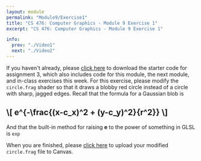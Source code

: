```yaml
---
layout: module
permalink: "Module9/Exercise1"
title: "CS 476: Computer Graphics - Module 9 Exercise 1"
excerpt: "CS 476: Computer Graphics - Module 9 Exercise 1"

info:
  prev: "./Video1"
  next: "./Video2"
---
```


<p>
If you haven't already, please <a href = "https://github.com/Ursinus-CS476-F2020/Assignment3_Shaders/archive/master.zip">click here</a> to download the starter code for assignment 3, which also includes code for this module, the next module, and in-class exercises this week.  For this exercise, please modify the <code>circle.frag</code> shader so that it draws a blobby red circle instead of a circle with sharp, jagged edges.  Recall that the formula for a Gaussian blob is 
</p>

<h2>
\[ e^{-\frac{(x-c_x)^2 + (y-c_y)^2}{r^2}} \]
</h2>

<p>
And that the built-in method for raising <b>e</b> to the power of something in GLSL is <code>exp</code>
</p>

<p>
When you are finished, please <a href = "https://ursinus.instructure.com/courses/10834/assignments/101242">click here</a> to upload your modified <code>circle.frag</code> file to Canvas.
</p>